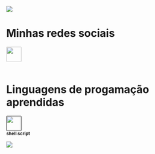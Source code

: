 <p>
<img src= "https://camo.githubusercontent.com/71b837571c48af3aa60a73dbc9d5936aa359d78efbfa8a6743cbbbc16b80ef4d/68747470733a2f2f63646e2e646973636f72646170702e636f6d2f6174746163686d656e74732f3830353930323039333930363630383138362f3830353931333937323533353539303932322f74656e6f722e676966"/>
</p>
 
# Minhas redes sociais
 
<td align="center"><a href="https://www.youtube.com/channel/UCKHc3Id634qWSrZ_vbQKGTQ"><img style="border-radius: 5%;" src="https://camo.githubusercontent.com/4a20e861b6593d07cef8e8b740e64a866ba7a9916d7e00a9c50c05e93a8096b8/68747470733a2f2f63646e2e6a7364656c6976722e6e65742f6e706d2f73696d706c652d69636f6e7340332e302e312f69636f6e732f796f75747562652e737667" width="40px;" alt=""/><br /><sub><b></b></sub></a><br /></td>
 
# Linguagens de progamação aprendidas

<td align="center"><a href=""><img style="border-radius: 5%;" src="https://user-images.githubusercontent.com/88547689/130497390-4b034573-6c7a-48f3-925a-582fc943dd43.png" width="40px;" alt=""/><br /><sub><b>shell script</b></sub></a><br /></td>
 
<p>
<img src= "https://camo.githubusercontent.com/71b837571c48af3aa60a73dbc9d5936aa359d78efbfa8a6743cbbbc16b80ef4d/68747470733a2f2f63646e2e646973636f72646170702e636f6d2f6174746163686d656e74732f3830353930323039333930363630383138362f3830353931333937323533353539303932322f74656e6f722e676966"/>
</p>
